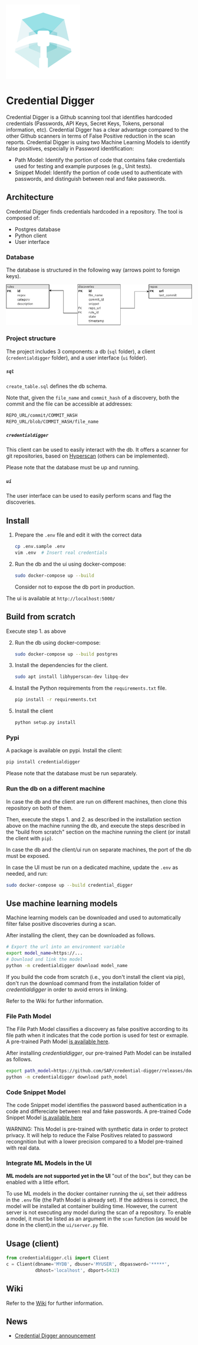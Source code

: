 ![Logo](github_assets/Logo-CD-Mint_48.png)


# Credential Digger

Credential Digger is a Github scanning tool that identifies hardcoded credentials (Passwords, API Keys, Secret Keys, Tokens, personal information, etc).
Credential Digger has a clear advantage compared to the other Github scanners in terms of False Positive reduction in the scan reports. 
Credential Digger is using two Machine Learning Models to identify false positives, especially in Password identification:
- Path Model: Identify the portion of code that contains fake credentials used for testing and example purposes (e.g., Unit tests).
- Snippet Model: Identify the portion of code used to authenticate with passwords, and distinguish between real and fake passwords.


## Architecture

Credential Digger finds credentials hardcoded in a repository.
The tool is composed of:
- Postgres database
- Python client
- User interface

### Database

The database is structured in the following way (arrows point to foreign keys).

![DB Structure](github_assets/database.png)


### Project structure

The project includes 3 components: a db (`sql` folder), a client
(`credentialdigger` folder), and a user interface (`ui` folder).

##### `sql`
`create_table.sql` defines the db schema.

Note that, given the `file_name` and `commit_hash` of a discovery, both the
commit and the file can be accessible at addresses:
```bash
REPO_URL/commit/COMMIT_HASH
REPO_URL/blob/COMMIT_HASH/file_name
```

##### `credentialdigger`
This client can be used to easily interact with the db.
It offers a scanner for git repositories, based on
[Hyperscan](https://www.hyperscan.io/) (others can be implemented).

Please note that the database must be up and running.

##### `ui`
The user interface can be used to easily perform scans and flag the discoveries.


## Install

1. Prepare the `.env` file and edit it with the correct data
   ```bash
   cp .env.sample .env
   vim .env  # Insert real credentials
   ```

2. Run the db and the ui using docker-compose:
   ```bash
   sudo docker-compose up --build
   ```
   Consider not to expose the db port in production.

The ui is available at `http://localhost:5000/`


## Build from scratch

Execute step 1. as above

2. Run the db using docker-compose:
   ```bash
   sudo docker-compose up --build postgres
   ```

3. Install the dependencies for the client.
   ```bash
   sudo apt install libhyperscan-dev libpq-dev
   ```

4. Install the Python requirements from the `requirements.txt` file.
   ```bash
   pip install -r requirements.txt
   ```

5. Install the client
   ```bash
   python setup.py install
   ```

### Pypi

A package is available on pypi. Install the client:
```bash
pip install credentialdigger
```
Please note that the database must be run separately.


### Run the db on a different machine

In case the db and the client are run on different machines, then clone this
repository on both of them.

Then, execute the steps 1. and 2. as described in the installation section
above on the machine running the db, and execute the steps described in the
"build from scratch" section on the machine running the client (or install the
client with `pip`).

In case the db and the client/ui run on separate machines, the port of the db
must be exposed.

In case the UI must be run on a dedicated machine, update the `.env` as needed,
and run:
```bash
sudo docker-compose up --build credential_digger
```


## Use machine learning models

Machine learning models can be downloaded and used to automatically filter
false positive discoveries during a scan.

After installing the client, they can be downloaded as follows.

```bash
# Export the url into an environment variable
export model_name=https://...
# Download and link the model
python -m credentialdigger download model_name
```

If you build the code from scratch (i.e., you don't install the client via
pip), don't run the download command from the installation folder of
_credentialdigger_ in order to avoid errors in linking.

Refer to the Wiki for further information.

### File Path Model
The File Path Model classifies a discovery as false positive according to its file
path when it indicates that the code portion is used for test or exmaple. A pre-trained Path Model [is available here](https://github.com/SAP/credential-digger/releases/download/v1.0.0/path_model-1.0.0.tar.gz).

After installing _credentialdigger_, our pre-trained Path Model can be installed as follows.
```bash
export path_model=https://github.com/SAP/credential-digger/releases/download/v1.0.0/path_model-1.0.0.tar.gz
python -m credentialdigger download path_model
```
### Code Snippet Model

The code Snippet model identifies the password based authentication in a code and differeciate between real and fake passwords. A pre-trained Code Snippet Model [is available here](https://github.com/SAP/credential-digger/releases/download/SM-v1.0.0/snippet_model-1.0.0.tar.gz)

WARNING: This Model is pre-trained with synthetic data in order to protect privacy. It will help to reduce the False Positives related to password recongnition but with a lower precision compared to a Model pre-trained with real data.

### Integrate ML Models in the UI

**ML models are not supported yet in the UI** "out of the box", but they can be
enabled with a little effort.

To use ML models in the docker container running the ui, set their address in
the `.env` file (the Path Model is already set).
If the address is correct, the model will be installed at container building
time.
However, the current server is not executing any model during the scan of a
repository. To enable a model, it must be listed as an argument in the `scan`
function (as would be done in the client).in the `ui/server.py` file.


## Usage (client)

```python
from credentialdigger.cli import Client
c = Client(dbname='MYDB', dbuser='MYUSER', dbpassword='*****',
           dbhost='localhost', dbport=5432)
```


## Wiki
Refer to the [Wiki](https://github.com/SAP/credential-digger/wiki) for further information.


## News
- [Credential Digger announcement](https://blogs.sap.com/2020/06/23/credential-digger-using-machine-learning-to-identify-hardcoded-credentials-in-github)
